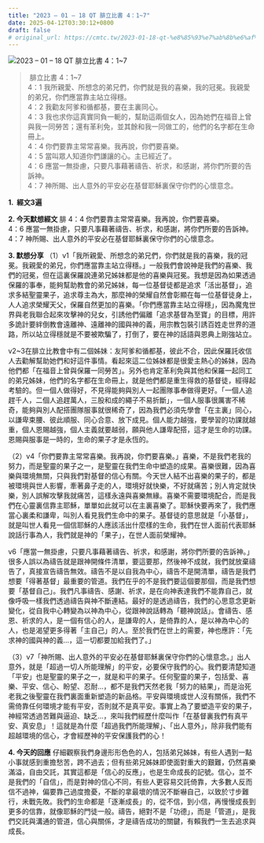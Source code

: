 ```yaml
---
title: "2023 – 01 – 18 QT 腓立比書 4：1~7"
date: 2025-04-12T03:30:12+0800
draft: false
# original_url: https://cmtc.tw/2023-01-18-qt-%e8%85%93%e7%ab%8b%e6%af%94%e6%9b%b8-4%ef%bc%9a17
---
```


![2023 – 01 – 18 QT  腓立比書 4：1\~7](/images/qt.jpg  "2023 – 01 – 18 QT  腓立比書 4：1\~7")

>  腓立比書 4：1\~7  
> 4：1 我所親愛、所想念的弟兄們，你們就是我的喜樂，我的冠冕。我親愛的弟兄，你們應當靠主站立得穩。  
> 4：2 我勸友阿爹和循都基，要在主裏同心。  
> 4：3 我也求你這真實同負一軛的，幫助這兩個女人，因為她們在福音上曾與我一同勞苦；還有革利免，並其餘和我一同做工的，他們的名字都在生命冊上。  
> 4：4 你們要靠主常常喜樂。我再說，你們要喜樂。  
> 4：5 當叫眾人知道你們謙讓的心。主已經近了。  
> 4：6 應當一無掛慮，只要凡事藉著禱告、祈求，和感謝，將你們所要的告訴神。  
> 4：7 神所賜、出人意外的平安必在基督耶穌裏保守你們的心懷意念。

**1.  經文3遍**

**2. 今天默想經文**
腓 4：4 你們要靠主常常喜樂。我再說，你們要喜樂。  
4：6 應當一無掛慮，只要凡事藉著禱告、祈求，和感謝，將你們所要的告訴神。  
4：7 神所賜、出人意外的平安必在基督耶穌裏保守你們的心懷意念。

**3. 默想分享**
（1）v1「我所親愛、所想念的弟兄們，你們就是我的喜樂，我的冠冕。我親愛的弟兄，你們應當靠主站立得穩。」一般我們會說神是我們的喜樂、我們的冠冕，但在這裏保羅說連弟兄姊妹都是他的喜樂與冠冕。我想是因為如果透過保羅的事奉，能夠幫助教會的弟兄姊妹，每一位基督徒都是追求「活出基督」，追求多結聖靈果子，追求尊主為大，那麼神的榮耀自然會彰顯在每一位基督徒身上，人人追求榮耀天父，保羅自然更加的喜樂。「你們應當靠主站立得穩」，因為魔鬼世界與老我聯合起來攻擊神的兒女，引誘他們偏離「追求基督為至寶」的目標，用許多詭計要絆倒教會遠離神、遠離神的國與神的義，用宗教包裝引誘百姓走世界的道路，所以站立得穩就是不要被欺騙了，打倒了，要在神的話語與恩典上剛強站立。

v2\~3在腓立比教會中有二個姊妹：友阿爹和循都基，彼此不合，因此保羅託收信人去勸解幫助她們和好這件事情。看起來這二位姊妹都是很愛主熱心的姊妹，因為他們都「在福音上曾與保羅一同勞苦」。另外也肯定革利免與其他和保羅一起同工的弟兄姊妹，他們的名字都在生命冊上，就是他們都是重生得救的基督徒，經得起考驗的。但一個人做得好，不見得能夠與別人一起團隊事奉做得更好。「一個人追趕千人，二個人追趕萬人，三股和成的繩子不易折斷」，一個人服事很厲害不稀奇，能夠與別人配搭團隊服事就很稀奇了，因為我們必須先學會「在主裏」同心，以謙卑束腰、彼此順服、同心合意、放下成見。個人能力越強，要學習的功課就越重，個人恩賜越強，個人主義就要越弱，願與他人謙卑配搭，這才是生命的功課。恩賜與服事是一時的，生命的果子才是永恆的。

（2）v4「你們要靠主常常喜樂。我再說，你們要喜樂。」喜樂，不是我們老我的努力，而是聖靈的果子之一，是聖靈在我們生命中塑造的成果。喜樂很難，因為喜樂與環境無關，只與我們對基督的信心有關。今天世人結不出喜樂的果子的，都是被環境與世人影響，牽著鼻子走的人，環境好就快樂，不好就痛苦；別人肯定就快樂，別人誤解攻擊我就痛苦，這樣永遠與喜樂無緣。喜樂不需要環境配合，而是我們在心靈裏信靠主耶穌，單單如此就可以在主裏喜樂了。耶穌快要再來了，我們應當心裏柔和謙卑，叫別人看見我們生命中的果子。基督徒的意思就是「小基督」，就是叫世人看見一個信耶穌的人應該活出什麼樣的生命，我們在世人面前代表耶穌說話行事為人，我們就是神的「果子」，在世人面前榮耀神。

v6「應當一無掛慮，只要凡事藉著禱告、祈求，和感謝，將你們所要的告訴神。」很多人誤以為禱告就是跟神開條件清單，要這要那，然後神不成就，我們就放棄禱告了，真接宣告禱告無效。禱告不是以自我為中心，禱告不是開清單，禱告是我們想要「得著基督」最重要的管道。我們在乎的不是我們要這個要那個，而是我們想要「基督自己」。我們凡事禱告、感謝、祈求，是在向神表達我們不能靠自己，就像呼吸一樣我們透過禱告與神不斷連結。最好的是透過禱告，我們的心思意念更新變化，從自我中心轉變為以神為中心，從跟神說話轉為「聽神說話」。會禱告、感恩、祈求的人，是一個有信心的人，是謙卑的人，是倚靠的人，是以神為中心的人，也是渴望更多得著「主自己」的人。至於我們在世上的需要，神也應許：「先求神的國與神的義…，這一切都要加給我們了。」

（3）v7「神所賜、出人意外的平安必在基督耶穌裏保守你們的心懷意念。」出人意外，就是「超過一切人所能理解」的平安，必要保守我們的心。我們要清楚知道「平安」也是聖靈的果子之一，就是和平的果子。任何聖靈的果子，包括愛、喜樂、平安、信心、盼望、忍耐…，都不是我們天然老我「努力的結果」，而是治死老我之後聖靈在我們裏面重新塑造的新品格。平安與環境或世人沒有關係，我們不需倚靠任何環境才能有平安，否則就不是真平安。事實上為了要塑造平安的果子，神經常透過苦難與逼迫、缺乏…，來叫我們經歷什麼叫作「在基督裏我們有真平安、真安息」！這就是為什麼「超過我們所能理解」、「出人意外」，除非我們能有超越環境的信心，才會經歷神的平安保護我們的心！

**4. 今天的回應**
仔細觀察我們身邊形形色色的人，包括弟兄姊妹，有些人遇到一點小事就感到重擔愁苦，跨不過去；但有些弟兄姊妹即使面對重大的艱難，仍然喜樂滿溢，自由交託，其實這都是「信心的反應」，也是生命成長的記號。信心，並不是我們的「自信」，而是對神的信心不同，有些人更容易交託倚靠，大多數人反而信不過神，偏要靠己過度擔憂，不斷的拿最壞的情況不斷嚇自己，以致於寸步難行，未戰先敗。我們的生命都是「逐漸成長」的，從不信，到小信，再慢慢成長到更多的信靠，就像耶穌的門徒一般。禱告，絕對不是「功德」，而是「管道」，是我們交託與溝通的管道，信心與關係，才是禱告成功的關鍵，有賴我們一生去追求與成長。
